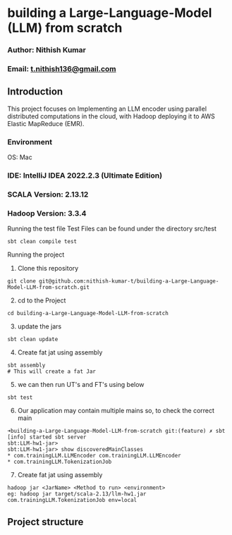 
# building a Large-Language-Model (LLM) from scratch




### Author: Nithish Kumar
### Email: t.nithish136@gmail.com
##  Introduction
This project focuses on Implementing an LLM encoder using parallel distributed computations in the cloud, with Hadoop deploying it to AWS Elastic MapReduce (EMR).

[//]: # (This project focuses on creating a MapReduce program in Hadoop and deploying it to AWS Elastic MapReduce &#40;EMR&#41;. The primary objective is to process large graphs using Hadoop's distributed computing capabilities and analyze the differences between original and perturbed graphs. The project involves the use of the Guava library to generate induced subgraphs and a Breadth-First Search &#40;BFS&#41; algorithm to create shards that keep adjacent nodes together. This approach ensures that edges are not lost during the subgraph generation.)

### Environment
OS: Mac

### IDE: IntelliJ IDEA 2022.2.3 (Ultimate Edition)

### SCALA Version: 2.13.12

[//]: # (SBT Version: 1.8.3)

### Hadoop Version: 3.3.4

Running the test file
Test Files can be found under the directory src/test

````
sbt clean compile test
````
Running the project

1) Clone this repository
```
git clone git@github.com:nithish-kumar-t/building-a-Large-Language-Model-LLM-from-scratch.git
```


2) cd to the Project
```
cd building-a-Large-Language-Model-LLM-from-scratch
```
3) update the jars
```
sbt clean update
```

4) Create fat jat using assembly
```
sbt assembly
# This will create a fat Jar
```

5) we can then run UT's and FT's using below 
```
sbt test
```

6) Our application may contain multiple mains so, to check the correct main
```
➜building-a-Large-Language-Model-LLM-from-scratch git:(feature) ✗ sbt
[info] started sbt server
sbt:LLM-hw1-jar>
sbt:LLM-hw1-jar> show discoveredMainClasses
* com.trainingLLM.LLMEncoder com.trainingLLM.LLMEncoder
* com.trainingLLM.TokenizationJob
```

7) Create fat jat using assembly
```
hadoop jar <JarName> <Method to run> <environment>
eg: hadoop jar target/scala-2.13/llm-hw1.jar com.trainingLLM.TokenizationJob env=local
```


##  Project structure




